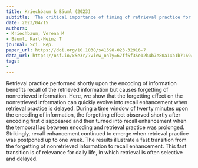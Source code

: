 ```yaml
---
title: Kriechbaum & Bäuml (2023)
subtitle: 'The critical importance of timing of retrieval practice for the fate of nonretrieved memories'
date: 2023/04/15
authors:
- Kriechbaum, Verena M
- Bäuml, Karl-Heinz T
journal: Sci. Rep.
paper_url: https://doi.org/10.1038/s41598-023-32916-7
data_url: https://osf.io/x5e3r/?view_only=67ff5f35e12b4b7e80a14b1b71694dba
tags:
- 
---
```


Retrieval practice performed shortly upon the encoding of information benefits recall of the retrieved information but causes forgetting of nonretrieved information. Here, we show that the forgetting effect on the nonretrieved information can quickly evolve into recall enhancement when retrieval practice is delayed. During a time window of twenty minutes upon the encoding of information, the forgetting effect observed shortly after encoding first disappeared and then turned into recall enhancement when the temporal lag between encoding and retrieval practice was prolonged. Strikingly, recall enhancement continued to emerge when retrieval practice was postponed up to one week. The results illustrate a fast transition from the forgetting of nonretrieved information to recall enhancement. This fast transition is of relevance for daily life, in which retrieval is often selective and delayed.
